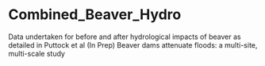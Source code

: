 # Combined_Beaver_Hydro
Data undertaken for before and after hydrological impacts of beaver as detailed in Puttock et al (In Prep) Beaver dams attenuate floods: a multi-site, multi-scale study

